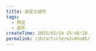```yaml
---
title: 自定义组件
tags:
  - 预览
  - 组件
createTime: 2025/01/14 15:48:18
permalink: /zh/article/e2ckho8h/
---
```


<CustomComponent />
